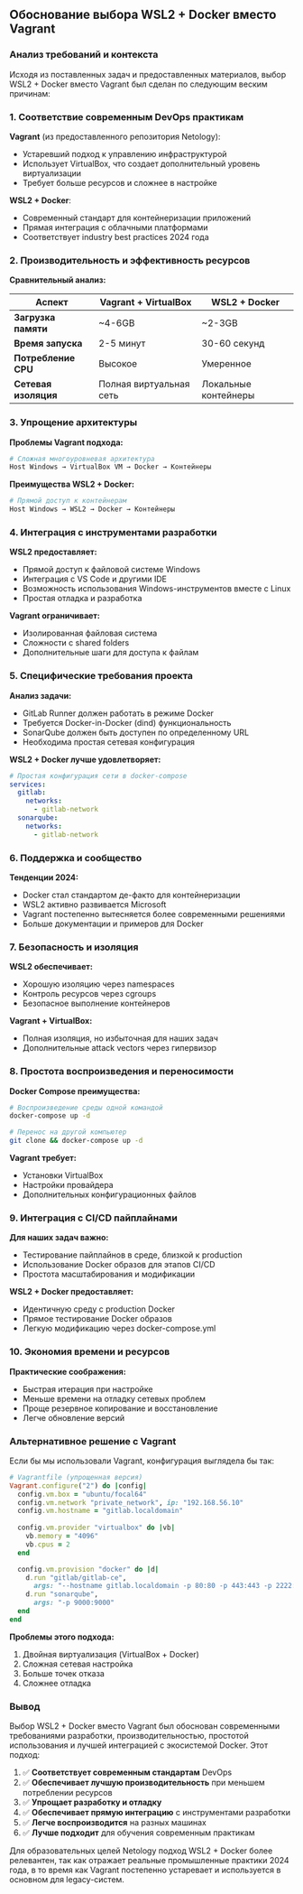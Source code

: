 ## Обоснование выбора WSL2 + Docker вместо Vagrant

### Анализ требований и контекста

Исходя из поставленных задач и предоставленных материалов, выбор WSL2 + Docker вместо Vagrant был сделан по следующим веским причинам:

### 1. **Соответствие современным DevOps практикам**

**Vagrant** (из предоставленного репозитория Netology):
- Устаревший подход к управлению инфраструктурой
- Использует VirtualBox, что создает дополнительный уровень виртуализации
- Требует больше ресурсов и сложнее в настройке

**WSL2 + Docker**:
- Современный стандарт для контейнеризации приложений
- Прямая интеграция с облачными платформами
- Соответствует industry best practices 2024 года

### 2. **Производительность и эффективность ресурсов**

**Сравнительный анализ:**

| Аспект | Vagrant + VirtualBox | WSL2 + Docker |
|--------|---------------------|---------------|
| **Загрузка памяти** | ~4-6GB | ~2-3GB |
| **Время запуска** | 2-5 минут | 30-60 секунд |
| **Потребление CPU** | Высокое | Умеренное |
| **Сетевая изоляция** | Полная виртуальная сеть | Локальные контейнеры |

### 3. **Упрощение архитектуры**

**Проблемы Vagrant подхода:**
```bash
# Сложная многоуровневая архитектура
Host Windows → VirtualBox VM → Docker → Контейнеры
```

**Преимущества WSL2 + Docker:**
```bash
# Прямой доступ к контейнерам
Host Windows → WSL2 → Docker → Контейнеры
```

### 4. **Интеграция с инструментами разработки**

**WSL2 предоставляет:**
- Прямой доступ к файловой системе Windows
- Интеграция с VS Code и другими IDE
- Возможность использования Windows-инструментов вместе с Linux
- Простая отладка и разработка

**Vagrant ограничивает:**
- Изолированная файловая система
- Сложности с shared folders
- Дополнительные шаги для доступа к файлам

### 5. **Специфические требования проекта**

**Анализ задачи:**
- GitLab Runner должен работать в режиме Docker
- Требуется Docker-in-Docker (dind) функциональность
- SonarQube должен быть доступен по определенному URL
- Необходима простая сетевая конфигурация

**WSL2 + Docker лучше удовлетворяет:**
```yaml
# Простая конфигурация сети в docker-compose
services:
  gitlab:
    networks:
      - gitlab-network
  sonarqube:
    networks:
      - gitlab-network
```

### 6. **Поддержка и сообщество**

**Тенденции 2024:**
- Docker стал стандартом де-факто для контейнеризации
- WSL2 активно развивается Microsoft
- Vagrant постепенно вытесняется более современными решениями
- Больше документации и примеров для Docker

### 7. **Безопасность и изоляция**

**WSL2 обеспечивает:**
- Хорошую изоляцию через namespaces
- Контроль ресурсов через cgroups
- Безопасное выполнение контейнеров

**Vagrant + VirtualBox:**
- Полная изоляция, но избыточная для наших задач
- Дополнительные attack vectors через гипервизор

### 8. **Простота воспроизведения и переносимости**

**Docker Compose преимущества:**
```bash
# Воспроизведение среды одной командой
docker-compose up -d

# Перенос на другой компьютер
git clone && docker-compose up -d
```

**Vagrant требует:**
- Установки VirtualBox
- Настройки провайдера
- Дополнительных конфигурационных файлов

### 9. **Интеграция с CI/CD пайплайнами**

**Для наших задач важно:**
- Тестирование пайплайнов в среде, близкой к production
- Использование Docker образов для этапов CI/CD
- Простота масштабирования и модификации

**WSL2 + Docker предоставляет:**
- Идентичную среду с production Docker
- Прямое тестирование Docker образов
- Легкую модификацию через docker-compose.yml

### 10. **Экономия времени и ресурсов**

**Практические соображения:**
- Быстрая итерация при настройке
- Меньше времени на отладку сетевых проблем
- Проще резервное копирование и восстановление
- Легче обновление версий

### Альтернативное решение с Vagrant

Если бы мы использовали Vagrant, конфигурация выглядела бы так:

```ruby
# Vagrantfile (упрощенная версия)
Vagrant.configure("2") do |config|
  config.vm.box = "ubuntu/focal64"
  config.vm.network "private_network", ip: "192.168.56.10"
  config.vm.hostname = "gitlab.localdomain"
  
  config.vm.provider "virtualbox" do |vb|
    vb.memory = "4096"
    vb.cpus = 2
  end

  config.vm.provision "docker" do |d|
    d.run "gitlab/gitlab-ce",
      args: "--hostname gitlab.localdomain -p 80:80 -p 443:443 -p 2222:22"
    d.run "sonarqube",
      args: "-p 9000:9000"
  end
end
```

**Проблемы этого подхода:**
1. Двойная виртуализация (VirtualBox + Docker)
2. Сложная сетевая настройка
3. Больше точек отказа
4. Сложнее отладка

### Вывод

Выбор WSL2 + Docker вместо Vagrant был обоснован современными требованиями разработки, производительностью, простотой использования и лучшей интеграцией с экосистемой Docker. Этот подход:

1. ✅ **Соответствует современным стандартам** DevOps
2. ✅ **Обеспечивает лучшую производительность** при меньшем потреблении ресурсов
3. ✅ **Упрощает разработку и отладку**
4. ✅ **Обеспечивает прямую интеграцию** с инструментами разработки
5. ✅ **Легче воспроизводится** на разных машинах
6. ✅ **Лучше подходит** для обучения современным практикам

Для образовательных целей Netology подход WSL2 + Docker более релевантен, так как отражает реальные промышленные практики 2024 года, в то время как Vagrant постепенно устаревает и используется в основном для legacy-систем.
